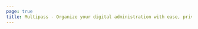 ```yaml
---
page: true
title: Multipass - Organize your digital administration with ease, privacy and flexibility 
---
```


<script setup>
import Home from '@theme/components/Home.vue'
</script>

<Home />

